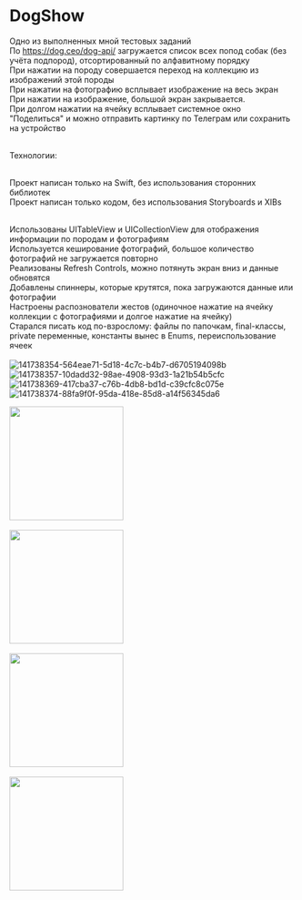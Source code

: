 # DogShow

Одно из выполненных мной тестовых заданий</br>
По https://dog.ceo/dog-api/ загружается список всех попод собак (без учёта подпород), отсортированный по алфавитному порядку</br>
При нажатии на породу совершается переход на коллекцию из изображений этой породы</br>
При нажатии на фотографию всплывает изображение на весь экран</br>
При нажатии на изображение, большой экран закрывается.</br>
При долгом нажатии на ячейку всплывает системное окно "Поделиться" и можно отправить картинку по Телеграм или сохранить на устройство</br></br>


Технологии:</br></br>


Проект написан только на Swift, без использования сторонних библиотек</br>
Проект написан только кодом, без использования Storyboards и XIBs</br></br>


Использованы UITableView и UICollectionView для отображения информации по породам и фотографиям</br>
Используется кеширование фотографий, большое количество фотографий не загружается повторно</br>
Реализованы Refresh Controls, можно потянуть экран вниз и данные обновятся</br>
Добавлены спиннеры, которые крутятся, пока загружаются данные или фотографии</br>
Настроены распознователи жестов (одиночное нажатие на ячейку коллекции с фотографиями и долгое нажатие на ячейку)</br>
Старался писать код по-взрослому: файлы по папочкам, final-классы, private переменные, константы вынес в Enums, переиспользование ячеек</br></br>![141738354-564eae71-5d18-4c7c-b4b7-d6705194098b](https://user-images.githubusercontent.com/90684635/142833635-54e840d1-475a-449f-8447-213c2bb3fa53.PNG)
![141738357-10dadd32-98ae-4908-93d3-1a21b54b5cfc](https://user-images.githubusercontent.com/90684635/142833642-e2a1b185-a6d9-47e2-8005-8a4723b6ab7d.PNG)
![141738369-417cba37-c76b-4db8-bd1d-c39cfc8c075e](https://user-images.githubusercontent.com/90684635/142833662-0ed28209-a315-4cc6-99b2-0d160866cced.PNG)
![141738374-88fa9f0f-95da-418e-85d8-a14f56345da6](https://user-images.githubusercontent.com/90684635/142833670-7393508e-daf4-4a6f-b01f-ee5b45562a57.PNG)

<img src="https://user-images.githubusercontent.com/90684635/142833635-54e840d1-475a-449f-8447-213c2bb3fa53.PNG" width="200" /></br></br>
<img src="https://user-images.githubusercontent.com/90684635/142833642-e2a1b185-a6d9-47e2-8005-8a4723b6ab7d.PNG" width="200" /></br></br>
<img src="https://user-images.githubusercontent.com/90684635/142833662-0ed28209-a315-4cc6-99b2-0d160866cced.PNG" width="200" /></br></br>
<img src="https://user-images.githubusercontent.com/90684635/142833670-7393508e-daf4-4a6f-b01f-ee5b45562a57.PNG" width="200" /></br></br>
